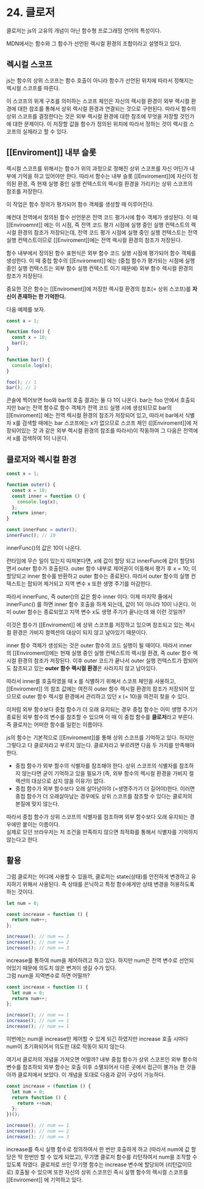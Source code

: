 # 24. 클로저

클로저는 js의 고유의 개념이 아닌 함수형 프로그래밍 언어의 특성이다.

MDN에서는 함수와 그 함수가 선언된 렉시컬 환경의 조합이라고 설명하고 있다.

## 렉시컬 스코프

js는 함수의 상위 스코프는 함수 호출이 아니라 함수가 선언된 위치에 따라서 정해지는 렉시컬 스코프를 따른다.

이 스코프의 위계 구조를 의미하는 스코프 체인은 자신의 렉시컬 환경이 외부 렉시컬 환경에 대한 참조를 통해서 상위 렉시컬 환경과 연결되는 것으로 구현된다. 따라서 함수의 상위 스코프를 결정한다는 것은 외부 렉시컬 환경에 대한 참조에 무엇을 저장할 것인가에 대한 문제이다. 이 저장할 값을 함수가 정의된 위치에 따라서 정하는 것이 렉시컬 스코프의 실체라고 할 수 있다.

## [[Enviroment]] 내부 슬롯

렉시컬 스코프를 위해서는 함수가 위의 과정으로 정해진 상위 스코프를 자신 어딘가 내부에 기억을 하고 있어야만 한다. 따라서 함수는 내부 슬롯 [[Enviroment]]에 자신이 정의된 환경, 즉 현재 실행 중인 실행 컨텍스트의 렉시컬 환경을 가리키는 상위 스코프의 참조를 저장한다.

이 작업은 함수 정의가 평가되어 함수 객체를 생성할 때 이루어진다.

예컨대 전역에서 정의된 함수 선언문은 전역 코드 평가시에 함수 객체가 생성된다. 이 때 [[Enviroemnt]] 에는 이 시점, 즉 전역 코드 평가 시점에 실행 중인 실행 컨텍스트의 렉시컬 환경의 참조가 저장되는데, 전역 코드 평가 시점에 실행 중인 실행 컨텍스트는 전역 실행 컨텍스트이므로 [[Enviroment]]에는 전역 렉시컬 환경의 참조가 저장된다.

함수 내부에서 정의된 함수 표현식은 외부 함수 코드 실행 시점에 평가되어 함수 객체를 생성한다. 이 때 중첩 함수의 [[Enviroment]] 에는 (중첩 함수가 평가되는 시점에 실행 중인 실행 컨텍스트는 외부 함수 실행 컨텍스트 이기 때문에) 외부 함수 렉시컬 환경의 참조가 저장된다.

중요한 것은 함수는 [[Enviroment]]에 저장한 렉시컬 환경의 참조(= 상위 스코프)를 **자신이 존재하는 한 기억한다.**

다음 예제를 보자.

```js
const x = 1;

function foo() {
  const x = 10;
  bar();
}

function bar() {
  console.log(x);
}

foo(); // 1
bar(); // 1
```

콘솔에 찍어보면 foo와 bar의 호출 결과는 둘 다 1이 나온다. bar는 foo 안에서 호출되지만 bar는 전역 함수로 함수 객체가 전역 코드 실행 시에 생성되므로 bar의 [[Enviroment]] 에는 전역 렉시컬 환경의 참조가 저장되어 있고, 따라서 bar에서 식별자 x를 검색할 때에는 bar 스코프에는 x가 없으므로 스코프 체인 ([[Enviroment]]에 저장되어있는 것 과 같은 외부 렉시컬 환경의 참조를 따라서)이 작동하여 그 다음은 전역에서 x를 검색하여 1이 나온다.

## 클로저와 렉시컬 환경

```js
const x = 1;

function outer() {
  const x = 10;
  const inner = function () {
    console.log(x);
  };
  return inner;
}

const innerFunc = outer();
innerFunc(); // 10
```

innerFunc()의 값은 10이 나온다.

런타임에 무슨 일이 있는지 따져본다면, x에 값이 할당 되고 innerFunc에 값이 할당되면서 outer 함수가 호출된다. outer 함수 내부로 제어권이 이동해서 평가 후 x = 10; 이 할당되고 inner 함수를 반환하고 outer 함수는 종료된다. 따라서 outer 함수의 실행 컨텍스트는 팝되어 제거되고 지역 변수 x 또한 생명 주기를 마감한다.

따라서 innerFunc, 즉 outer()의 값은 함수 inner 이다. 이제 마지막 줄에서 innerFunc() 를 하면 inner 함수 호출을 하게 되는데, 값이 1이 아니라 10이 나온다. 이미 outer 함수는 종료되었고 지역 변수 x도 생명 주기가 끝나는데 왜 이런 것일까?

이것은 함수가 [[Enviroment]] 에 상위 스코프를 저장하고 있으며 참조되고 있는 렉시컬 환경은 가비지 컬렉션의 대상이 되지 않고 남아있기 때문이다.

inner 함수 객체가 생성되는 것은 outer 함수의 코드 실행이 될 때이다. 따라서 inner 의 [[Enviroment]]에는 현재 실행 중인 실행 컨텍스트의 렉시컬 환경, 즉 outer 함수 렉시컬 환경의 참조가 저장된다. 이후 outer 코드가 끝나서 outer 실행 컨텍스트가 팝되어도 참조되고 있는 **outer 함수 렉시컬 환경**은 사라지지 않고 남아있다.

따라서 inner를 호출하였을 때 x 를 식별하기 위해서 스코프 체인을 사용하고, [[Enviroment]] 의 참조 값에는 여전히 outer 함수 렉시컬 환경의 참조가 저장되어 있으므로 outer 함수 렉시컬 환경에서 관리하고 있던 x (= 10)을 여전히 찾을 수 있다.

이처럼 외부 함수보다 중첩 함수가 더 오래 유지되는 경우 중첩 함수는 이미 생명 주기가 종료된 외부 함수의 변수를 참조할 수 있으며 이 때 이 중첩 함수를 **클로저**라고 부른다. 즉 클로저는 어떠한 함수를 일컫는 이름이다.

js의 함수는 기본적으로 [[Enviroment]]를 통해 상위 스코프를 기억하고 있다. 하지만 그렇다고 다 클로저라고 부르지 않는다. 클로저라고 부르려면 다음 두 가지를 만족해야 한다.

- 중첩 함수가 외부 함수의 식별자를 참조해야 한다. 상위 스코프의 식별자를 참조하지 않는다면 굳이 기억하고 있을 필요가 (즉, 외부 함수의 렉시컬 환경을 가비지 컬렉션의 대상으로 삼지 않을 이유가) 없다.
- 중첩 함수가 외부 함수보다 오래 살아남아야 (=생명주가기 더 길어야)한다. 이러면 중첩 함수가 더 오래살아남는 경우에도 상위 스코프를 참조할 수 있다는 클로저의 본질에 맞지 않는다.

따라서 중첩 함수가 상위 스코프의 식별자를 참조하며 외부 함수보다 오래 유지되는 경우에만 붙이는 이름이다.  
실제로 모던 브라우저는 저 조건을 만족하지 않으면 최적화를 통해서 식별자를 기억하지 않는다고 한다.

## 활용

그럼 클로저는 어디에 사용할 수 있을까, 클로저는 state(상태)를 안전하게 변경하고 유지하기 위해서 사용된다. 즉 상태를 은닉하고 특정 함수에게만 상태 변경을 허용하도록 하는 것이다.

```js
let num = 0;

const increase = function () {
  return num++;
};

increase(); // num == 1
increase(); // num == 2
increase(); // num == 3
```

increase를 통하여 num을 제어하려고 하고 있다. 하지만 num은 전역 변수로 선언되어있기 때문에 의도치 않은 변겨이 생길 수가 있다.  
그럼 num을 지역변수로 하면 어떨까?

```js
const increase = function () {
  let num = 0;
  return num++;
};

increase(); // num == 1
increase(); // num == 1
increase(); // num == 1
```

이번에는 num을 increase만 제어할 수 있게 되긴 하였지만 increase 호출 시마다 num이 초기화되어서 의도한 대로 작동이 되지 않는다.

여기서 클로저의 개념을 가져오면 어떨까? 내부 중첩 함수가 상위 스코프인 외부 함수의 변수를 참조하되 외부 함수는 호출 이후 소멸되어서 다른 곳에서 접근이 불가능 한 것을 아까 클로저에서 보았다. 이 개념을 토대로 다음과 같이 구성이 가능하다.

```js
const increase = (function () {
  let num = 0;
  return function () {
    return ++num;
  };
})();

increase(); // num == 1
increase(); // num == 2
increase(); // num == 3
```

increase를 즉시 실행 함수로 정의하여서 한 번만 호출하게 하고 (따라서 num에 값 할당은 딱 한번만 할 수 있게 되었고), 무기명 클로저 함수를 리턴하여서 num을 조작할 수 있도록 하였다. 클로저로 쓰인 무기명 함수는 increase 변수에 할당되어 (리턴값이므로) 호출될 수 있으며 또한 자신의 상위 스코프인 즉시 실행 함수의 렉시컬 스코프를 [[Enviroment]] 에 기억하고 있다.
